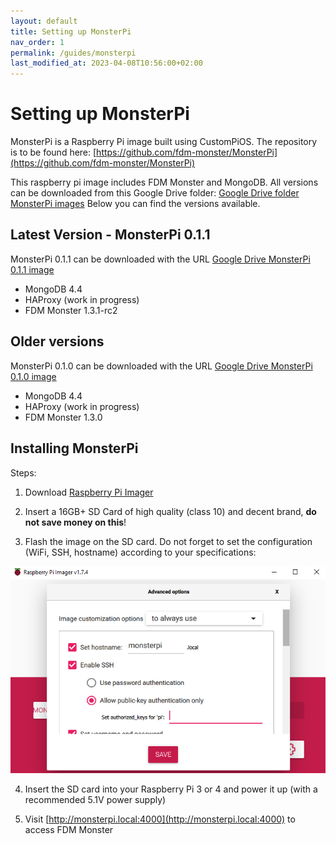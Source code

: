 ```yaml
---
layout: default
title: Setting up MonsterPi
nav_order: 1
permalink: /guides/monsterpi
last_modified_at: 2023-04-08T10:56:00+02:00
---
```


# Setting up MonsterPi
MonsterPi is a Raspberry Pi image built using CustomPiOS. The repository is to be found here: [https://github.com/fdm-monster/MonsterPi](https://github.com/fdm-monster/MonsterPi) 

This raspberry pi image includes FDM Monster and MongoDB. All versions can be downloaded from this Google Drive folder: [Google Drive folder MonsterPi images](https://drive.google.com/drive/folders/1jyifNu2oPVpQkTYa4zwtYVvr0GKAjP94?usp=sharing)
Below you can find the versions available.

## Latest Version - MonsterPi 0.1.1
MonsterPi 0.1.1 can be downloaded with the URL [Google Drive MonsterPi 0.1.1 image](https://drive.google.com/file/d/1Dw66rziFuSCXACrRE-mUpuC0QAFY9WGs/view?usp=share_link)
- MongoDB 4.4
- HAProxy (work in progress)
- FDM Monster 1.3.1-rc2

## Older versions
MonsterPi 0.1.0 can be downloaded with the URL [Google Drive MonsterPi 0.1.0 image](https://drive.google.com/file/d/1a4DLk2Yy8uvyv9BskA073DdTLCI6w4UT/view?usp=share_link)
- MongoDB 4.4
- HAProxy (work in progress)
- FDM Monster 1.3.0


## Installing MonsterPi 
Steps:

1) Download [Raspberry Pi Imager](https://www.raspberrypi.com/software/)

2) Insert a 16GB+ SD Card of high quality (class 10) and decent brand, **do not save money on this**!

3) Flash the image on the SD card. Do not forget to set the configuration (WiFi, SSH, hostname) according to your specifications:

![RaspberryPiImager.png](../images/raspberrypi-imager.png)

4) Insert the SD card into your Raspberry Pi 3 or 4 and power it up (with a recommended 5.1V power supply)

5) Visit [http://monsterpi.local:4000](http://monsterpi.local:4000) to access FDM Monster
